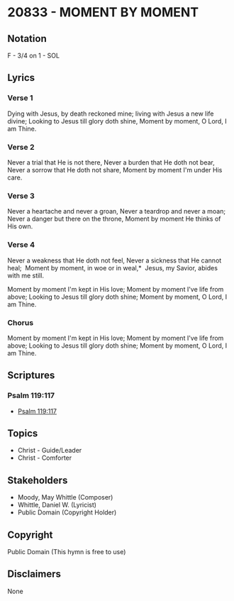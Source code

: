 # 20833 - MOMENT BY MOMENT

## Notation

F - 3/4 on 1 - SOL

## Lyrics

### Verse 1

Dying with Jesus, by death reckoned mine; living with Jesus a new life divine; Looking to Jesus till glory doth shine, Moment by moment, O Lord, I am Thine.



### Verse 2

Never a trial that He is not there, Never a burden that He doth not bear, Never a sorrow that He doth not share, Moment by moment I'm under His care.



### Verse 3

Never a heartache and never a groan, Never a teardrop and never a moan;  Never a danger but there on the throne, Moment by moment He thinks of His own.

### Verse 4

Never a weakness that He doth not feel, Never a sickness that He cannot heal;  Moment by moment, in woe or in weal,*  Jesus, my Savior, abides with me still.





Moment by moment I'm kept in His love; Moment by moment I've life from above; Looking to Jesus till glory doth shine; Moment by moment, O Lord, I am Thine.

### Chorus

Moment by moment I'm kept in His love; Moment by moment I've life from above; Looking to Jesus till glory doth shine; Moment by moment, O Lord, I am Thine.


## Scriptures

### Psalm 119:117

- [Psalm 119:117](https://www.biblegateway.com/passage/?search=Psalm%20119%3A117)


## Topics

- Christ - Guide/Leader
- Christ - Comforter

## Stakeholders

- Moody, May Whittle (Composer)
- Whittle, Daniel W. (Lyricist)
- Public Domain (Copyright Holder)

## Copyright

Public Domain
(This hymn is free to use)

## Disclaimers

None

